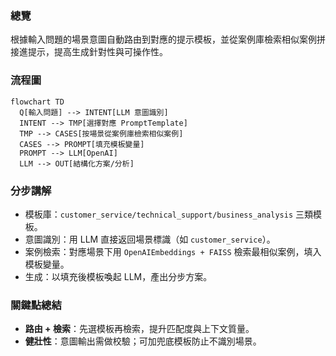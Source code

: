### 總覽
根據輸入問題的場景意圖自動路由到對應的提示模板，並從案例庫檢索相似案例拼接進提示，提高生成針對性與可操作性。

### 流程圖
```mermaid
flowchart TD
  Q[輸入問題] --> INTENT[LLM 意圖識別]
  INTENT --> TMP[選擇對應 PromptTemplate]
  TMP --> CASES[按場景從案例庫檢索相似案例]
  CASES --> PROMPT[填充模板變量]
  PROMPT --> LLM[OpenAI]
  LLM --> OUT[結構化方案/分析]
```

### 分步講解
- 模板庫：`customer_service/technical_support/business_analysis` 三類模板。
- 意圖識別：用 LLM 直接返回場景標識（如 `customer_service`）。
- 案例檢索：對應場景下用 `OpenAIEmbeddings + FAISS` 檢索最相似案例，填入模板變量。
- 生成：以填充後模板喚起 LLM，產出分步方案。

### 關鍵點總結
- **路由 + 檢索**：先選模板再檢索，提升匹配度與上下文質量。
- **健壯性**：意圖輸出需做校驗；可加兜底模板防止不識別場景。


